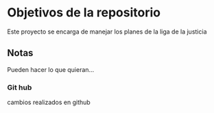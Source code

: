 # Objetivos de la repositorio

Este proyecto se encarga de manejar los planes de la liga de la justicia


## Notas
Pueden hacer lo que quieran...

### Git hub 
cambios realizados en github
